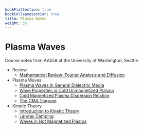 ```yaml
---
bookFlatSection: true
bookCollapseSection: true
title: Plasma Waves
weight: 35
---
```


# Plasma Waves

Course notes from AA556 at the University of Washington, Seattle

  - Review
      - [Mathematical Review: Fourier Analysis and Diffusion](ch01-1.md)
  - Plasma Waves
      - [Plasma Waves in General Dielectric Media](ch02-1.md)
      - [Wave Properties in Cold Unmagnetized Plasma](ch02-2.md)
      - [Cold Magnetized Plasma Dispersion Relation](ch02-3.md)
      - [The CMA Diagram](ch02-4.md)
  - Kinetic Theory
      - [Introduction to Kinetic Theory](ch03-1.md)
      - [Landau Damping](ch03-2.md)
      - [Waves in Hot Magnetized Plasma](ch03-3.md)